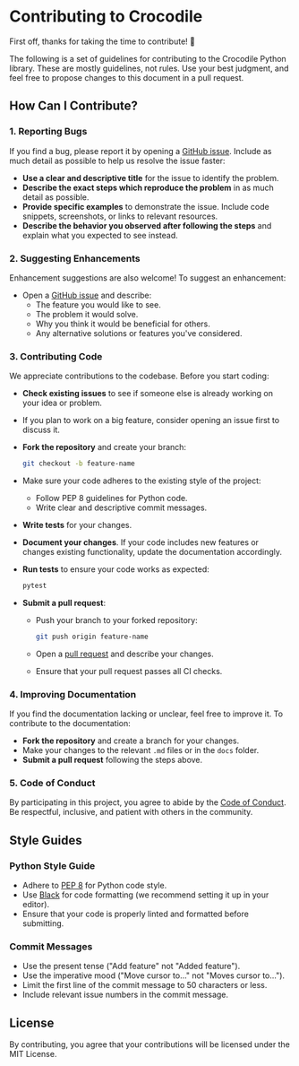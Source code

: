 # Contributing to Crocodile

First off, thanks for taking the time to contribute! 🎉

The following is a set of guidelines for contributing to the Crocodile Python library. These are mostly guidelines, not rules. Use your best judgment, and feel free to propose changes to this document in a pull request.

## How Can I Contribute?

### 1. Reporting Bugs

If you find a bug, please report it by opening a [GitHub issue](https://github.com/your-repo/crocodile/issues). Include as much detail as possible to help us resolve the issue faster:

- **Use a clear and descriptive title** for the issue to identify the problem.
- **Describe the exact steps which reproduce the problem** in as much detail as possible.
- **Provide specific examples** to demonstrate the issue. Include code snippets, screenshots, or links to relevant resources.
- **Describe the behavior you observed after following the steps** and explain what you expected to see instead.

### 2. Suggesting Enhancements

Enhancement suggestions are also welcome! To suggest an enhancement:

- Open a [GitHub issue](https://github.com/your-repo/crocodile/issues) and describe:
  - The feature you would like to see.
  - The problem it would solve.
  - Why you think it would be beneficial for others.
  - Any alternative solutions or features you've considered.
  
### 3. Contributing Code

We appreciate contributions to the codebase. Before you start coding:

- **Check existing issues** to see if someone else is already working on your idea or problem.
- If you plan to work on a big feature, consider opening an issue first to discuss it.
- **Fork the repository** and create your branch:
  
  ```bash
  git checkout -b feature-name
  ```

- Make sure your code adheres to the existing style of the project:
  - Follow PEP 8 guidelines for Python code.
  - Write clear and descriptive commit messages.

- **Write tests** for your changes.
- **Document your changes**. If your code includes new features or changes existing functionality, update the documentation accordingly.
- **Run tests** to ensure your code works as expected:
  
  ```bash
  pytest
  ```

- **Submit a pull request**:
  - Push your branch to your forked repository:
    
    ```bash
    git push origin feature-name
    ```
  
  - Open a [pull request](https://github.com/your-repo/crocodile/pulls) and describe your changes.
  - Ensure that your pull request passes all CI checks.

### 4. Improving Documentation

If you find the documentation lacking or unclear, feel free to improve it. To contribute to the documentation:

- **Fork the repository** and create a branch for your changes.
- Make your changes to the relevant `.md` files or in the `docs` folder.
- **Submit a pull request** following the steps above.

### 5. Code of Conduct

By participating in this project, you agree to abide by the [Code of Conduct](CODE_OF_CONDUCT.md). Be respectful, inclusive, and patient with others in the community.

## Style Guides

### Python Style Guide

- Adhere to [PEP 8](https://www.python.org/dev/peps/pep-0008/) for Python code style.
- Use [Black](https://black.readthedocs.io/en/stable/) for code formatting (we recommend setting it up in your editor).
- Ensure that your code is properly linted and formatted before submitting.

### Commit Messages

- Use the present tense ("Add feature" not "Added feature").
- Use the imperative mood ("Move cursor to..." not "Moves cursor to...").
- Limit the first line of the commit message to 50 characters or less.
- Include relevant issue numbers in the commit message.

## License

By contributing, you agree that your contributions will be licensed under the MIT License.